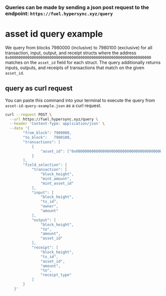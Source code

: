 ### Queries can be made by sending a json post request to the endpoint: `https://fuel.hypersync.xyz/query`

# asset id query example
We query from blocks 7980000 (inclusive) to 7980100 (exclusive) for all transaction, input, output, and receipt structs where the address `0x0000000000000000000000000000000000000000000000000000000000000000` matches on the `asset_id` field for each struct.  The query additionally returns inputs, outputs, and receipts of transactions that match on the given `asset_id`.

## query as curl request
You can paste this command into your terminal to execute the query from `asset-id-query-example.json` as a curl request.

```bash
curl --request POST \
  --url https://fuel.hypersync.xyz/query \
  --header 'Content-Type: application/json' \
  --data '{
        "from_block": 7980000,
        "to_block":   7980100,
        "transactions": [
            {
                "asset_id": ["0x0000000000000000000000000000000000000000000000000000000000000000"]
            }
        ],
        "field_selection": {
         	"transaction": [
                "block_height",
                "mint_amount",
                "mint_asset_id"
            ],
            "input": [
                "block_height",
                "tx_id",
                "owner",
                "amount"
            ],
            "output": [
                "block_height",
                "to",
                "amount",
                "asset_id"
            ],
            "receipt": [
                "block_height",
                "tx_id",
                "asset_id",
                "amount",
                "to",
                "receipt_type"
            ]
        }
    }'
```